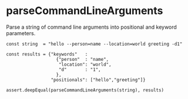# parseCommandLineArguments

Parse a string of command line arguments into positional and keyword parameters.

    const string  = "hello --person=name --location=world greeting -d1"
    
    const results = {"keywords"   :
                       {"person"  : "name",
                        "location": "world",
                        "d"       : "1",
                       },
                     "positionals": ["hello","greeting"]}
    
    assert.deepEqual(parseCommandLineArguments(string), results)
